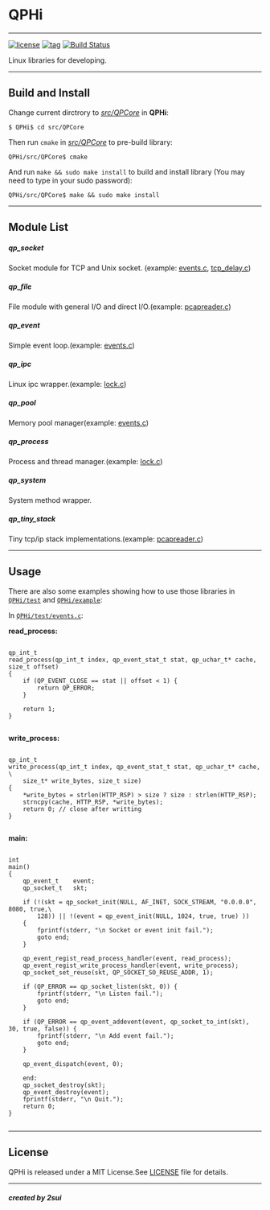 
# QPHi

----
[![license](https://img.shields.io/badge/license-MIT%20License-blue.svg)](https://mit-license.org/)
[![tag](https://img.shields.io/badge/tag-v1.1.1-yellow.svg)](https://github.com/2sui/QPHi/tree/1.1.1)
[![Build Status](https://travis-ci.org/2sui/QPHi.svg?branch=master)](https://travis-ci.org/2sui/QPHi)

Linux libraries for developing.

----

## Build and Install
Change current dirctrory to [_src/QPCore_](./src/QPCore) in **QPHi**:

```
$ QPHi$ cd src/QPCore
```
Then run `cmake` in [_src/QPCore_](./src/QPCore) to pre-build library:

```
QPHi/src/QPCore$ cmake
```
And run `make && sudo make install` to build and install library (You may need to type in your sudo password):

```
QPHi/src/QPCore$ make && sudo make install
```

----

## Module List
##### qp_socket
Socket module for TCP and Unix socket. (example: [events.c](./test/events.c), [tcp_delay.c](./test/tcp_delay.c))

##### qp_file
File module with general I/O and direct I/O.(example: [pcapreader.c](./test/pcapreader.c))

##### qp_event
Simple event loop.(example: [events.c](./test/events.c))

##### qp_ipc
Linux ipc wrapper.(example: [lock.c](./test/lock.c))

##### qp_pool
Memory pool manager(example: [events.c](./test/events.c))

##### qp_process
Process and thread manager.(example: [lock.c](./test/lock.c))

##### qp_system
System method wrapper.

##### qp_tiny_stack
Tiny tcp/ip stack implementations.(example: [pcapreader.c](./test/pcapreader.c))

----

## Usage
There are also some examples showing how to use those libraries in [`QPHi/test`](./test) and [`QPHi/example`](./example):

In [`QPHi/test/events.c`](./test/events.c):

__read_process:__


```

qp_int_t
read_process(qp_int_t index, qp_event_stat_t stat, qp_uchar_t* cache, size_t offset)
{
    if (QP_EVENT_CLOSE == stat || offset < 1) {
        return QP_ERROR;
    }
    
    return 1;
}


```

__write_process:__


```

qp_int_t
write_process(qp_int_t index, qp_event_stat_t stat, qp_uchar_t* cache, \
    size_t* write_bytes, size_t size)
{
    *write_bytes = strlen(HTTP_RSP) > size ? size : strlen(HTTP_RSP);
    strncpy(cache, HTTP_RSP, *write_bytes);
    return 0; // close after writting
}


```

__main:__


```

int
main()
{
    qp_event_t    event;
    qp_socket_t   skt;
    
    if (!(skt = qp_socket_init(NULL, AF_INET, SOCK_STREAM, "0.0.0.0", 8080, true,\
        128)) || !(event = qp_event_init(NULL, 1024, true, true) )) 
    {
        fprintf(stderr, "\n Socket or event init fail.");
        goto end;
    }
    
    qp_event_regist_read_process_handler(event, read_process);
    qp_event_regist_write_process_handler(event, write_process);
    qp_socket_set_reuse(skt, QP_SOCKET_SO_REUSE_ADDR, 1);
    
    if (QP_ERROR == qp_socket_listen(skt, 0)) {
        fprintf(stderr, "\n Listen fail.");
        goto end;
    }
    
    if (QP_ERROR == qp_event_addevent(event, qp_socket_to_int(skt), 30, true, false)) {
        fprintf(stderr, "\n Add event fail.");
        goto end;
    }
    
    qp_event_dispatch(event, 0);
    
    end:
    qp_socket_destroy(skt);
    qp_event_destroy(event);
    fprintf(stderr, "\n Quit.");
    return 0;
}


```

----

## License
QPHi is released under a MIT License.See [LICENSE](./LICENSE) file for details.

----

##### created by 2sui


